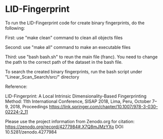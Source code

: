 # LID-Fingerprint

To run the LID-Fingerprint code for create binary fingerprints, do the following:

First: use "make clean" command to clean all objects files

Second: use "make all" command to make an executable files 

Third: use "bash bash.sh" to reun the main file (franc). You need to change the path to the correct path of the dataset in the bash file.


To search the created binary fingerprints, run the bash script under "Linear_Scan_Search/src/" directory


Reference:

LID-Fingerprint: A Local Intrinsic Dimensionality-Based Fingerprinting Method: 11th International Conference, SISAP 2018, Lima, Peru, October 7–9, 2018, Proceedings
https://link.springer.com/chapter/10.1007/978-3-030-02224-2_11

Please use the project information from Zenodo.org for citation:
https://zenodo.org/record/4277984#.X7Q8mJMzYXo
DOI: 10.5281/zenodo.4277984
